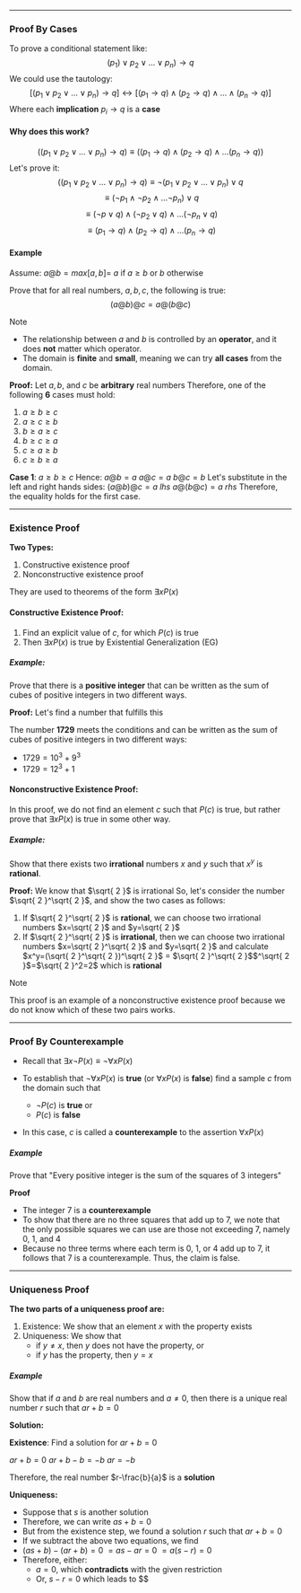 - - -

### Proof By Cases

To prove a conditional statement like:
$$
(p_{1}) \lor p_{2} \lor \dots \lor p_{n})\to q
$$
We could use the tautology:
$$
[(p_{1} \lor p_{2} \lor \dots \lor p_{n})\to q] \leftrightarrow [(p_{1} \to q) \land (p_{2} \to q)\land \dots \land (p_{n} \to q)]
$$
Where each **implication** $p_{i} \to q$ is a **case**


#### Why does this work?

$$
((p_{1} \lor p_{2} \lor \dots \lor p_{n})\to q) \equiv ((p_{1}\to q) \land (p_{2} \to q) \land \dots(p_{n} \to q))
$$
Let's prove it:
$$
((p_{1} \lor p_{2} \lor \dots \lor p_{n})\to q) \equiv \lnot (p_{1} \lor p_{2} \lor \dots \lor p_{n}) \lor q
$$
$$
\equiv (\lnot p_{1} \land \lnot p_{2} \land \dots \lnot p_{n})\lor q
$$
$$
\equiv (\lnot p \lor q) \land (\lnot p_{2} \lor q) \land \dots (\lnot p_{n} \lor q)
$$
$$
\equiv (p_{1} \to q) \land (p_{2} \to q) \land \dots (p_{n} \to q)
$$


#### Example

Assume: $a @ b = max[a,b]=$ $a$ if $a \geq b$ or $b$ otherwise

Prove that for all real numbers, $a,b,c$, the following is true:
$$
(a@b)@c = a@(b@c)
$$
> [!Note]
> - The relationship between $a$ and $b$ is controlled by an **operator**, and it does **not** matter which operator.
> - The domain is **finite** and **small**, meaning we can try **all cases** from the domain.

**Proof:**
Let $a,b,$ and $c$ be **arbitrary** real numbers
Therefore, one of the following **6** cases must hold:
1. $a \geq b \geq c$
2. $a \geq c \geq b$
3. $b\geq a\geq c$
4. $b\geq c\geq a$
5. $c\geq a\geq b$
6. $c\geq b\geq a$

**Case 1**: $a \geq b \geq c$
Hence: 
	$a@b=a$
	$a@c=a$
	$b@c=b$
Let's substitute in the left and right hands sides:
	$(a@b)@c=a$        $lhs$
	$a@(b@c)=a$       $rhs$
Therefore, the equality holds for the first case.

- - -

### Existence Proof

**Two Types:**
1. Constructive existence proof
2. Nonconstructive existence proof

They are used to theorems of the form $\exists x P(x)$

#### Constructive Existence Proof:

1. Find an explicit value of $c$, for which $P(c)$ is true
2. Then $\exists x P(x)$ is true by Existential Generalization (EG)

##### Example:
Prove that there is a **positive integer** that can be written as the sum of cubes of positive integers in two different ways.

**Proof:**
Let's find a number that fulfills this

The number **1729** meets the conditions and can be written as the sum of cubes of positive integers in two different ways:
- $1729=10^3+9^3$
- $1729=12^3+1$

#### Nonconstructive Existence Proof:

In this proof, we do not find an element $c$ such that $P(c)$ is true, but rather prove that $\exists xP(x)$  is true in some other way.

##### Example:
Show that there exists two **irrational** numbers $x$ and $y$ such that $x^y$ is **rational**.

**Proof:**
We know that $\sqrt{ 2 }$ is irrational
So, let's consider the number $\sqrt{ 2 }^\sqrt{ 2 }$, and show the two cases as follows:
1. If $\sqrt{ 2 }^\sqrt{ 2 }$ is **rational**, we can choose two irrational numbers $x=\sqrt{ 2 }$ and $y=\sqrt{ 2 }$
2. If $\sqrt{ 2 }^\sqrt{ 2 }$ is **irrational**, then we can choose two irrational numbers $x=\sqrt{ 2 }^\sqrt{ 2 }$ and $y=\sqrt{ 2 }$ and calculate $x^y=(\sqrt{ 2 }^\sqrt{ 2 })^\sqrt{ 2 }$ $=$ $\sqrt{ 2 }^\sqrt{ 2 }$$^\sqrt{ 2 }$$=$$\sqrt{ 2 }^2=2$ which is **rational**

> [!Note] 
> This proof is an example of a nonconstructive existence proof because we do not know which of these two pairs works.

- - -

### Proof By Counterexample

- Recall that $\exists x \lnot P(x) \equiv \lnot \forall x P(x)$

- To establish that $\lnot \forall x P(x)$ is **true** (or $\forall x P(x)$ is **false**) find a sample $c$ from the domain such that
	- $\lnot P(c)$ is **true** or
	- $P(c)$ is **false**

- In this case, $c$ is called a **counterexample** to the assertion $\forall x P(x)$

##### Example

Prove that "Every positive integer is the sum of the squares of 3 integers"

**Proof**
- The integer 7 is a **counterexample**
- To show that there are no three squares that add up to 7, we note that the only possible squares we can use are those not exceeding 7, namely 0, 1, and 4
- Because no three terms where each term is 0, 1, or 4 add up to 7, it follows that 7 is a counterexample. Thus, the claim is false.

- - -

### Uniqueness Proof

**The two parts of a uniqueness proof are:**
1. Existence: We show that an element $x$ with the property exists
2. Uniqueness: We show that
	- if $y \neq x$, then $y$ does not have the property, or
	- if $y$ has the property, then $y=x$

##### Example

Show that if $a$ and $b$ are real numbers and $a\neq0$, then there is a unique real number $r$ such that $ar+b=0$

**Solution:**

**Existence**: Find a solution for $ar+b=0$

$ar+b=0$
$ar+b-b=-b$
$ar=-b$

Therefore, the real number $r-\frac{b}{a}$ is a **solution**

**Uniqueness:**
- Suppose that $s$ is another solution
- Therefore, we can write $as+b=0$
- But from the existence step, we found a solution $r$ such that $ar+b=0$
- If we subtract the above two equations, we find
- $(as+b)-(ar+b)=0$
	$= as-ar=0$
	$= a(s-r)=0$
- Therefore, either:
	- $a=0$, which **contradicts** with the given restriction
	- Or, $s-r=0$ which leads to $$